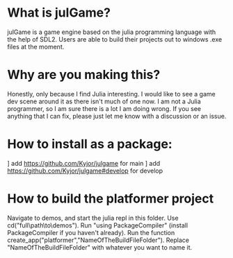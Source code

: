# What is julGame?
julGame is a game engine based on the julia programming language with the help of SDL2. Users are able to build their projects out to windows .exe files at the moment.

# Why are you making this?
Honestly, only because I find Julia interesting. I would like to see a game dev scene around it as there isn't much of one now. I am not a Julia programmer, so I am sure there is a lot I am doing wrong. If you see anything that I can fix, please just let me know with a discussion or an issue.

# How to install as a package: 
] add https://github.com/Kyjor/julgame for main
] add https://github.com/Kyjor/julgame#develop for develop

# How to build the platformer project

Navigate to demos, and start the julia repl in this folder. Use cd("full\\path\\to\\demos"). Run "using PackageCompiler" (install PackageCompiler if you haven't already). Run the function create_app("platformer","NameOfTheBuildFileFolder"). Replace "NameOfTheBuildFileFolder" with whatever you want to name it.
